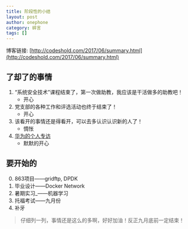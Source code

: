 ```yaml
---
title: 阶段性的小结
layout: post
author: onephone
category: 碎言
tags: []
---
```

博客链接: [http://codeshold.com/2017/06/summary.html](http://codeshold.com/2017/06/summary.html)


## 了却了的事情
1. “系统安全技术”课程结束了，第一次做助教，我应该是干活做多的助教吧！
    - 开心
2. 党支部的各种工作和评选活动也终于结束了！
    - 开心
3. 该看开的事情还是得看开，可以去多认识认识新的人了！
    - 惆怅
4. [华为的个人专访](https://mp.weixin.qq.com/s?__biz=MzIwNzUxMjM2Ng==&mid=2247485408&idx=1&sn=55097cf058778b7ef1fb6f6b2ff46a32&chksm=971071a1a067f8b74d9d155ee6fc14e7d1e3079dcbb979053f1c4498a42e8ea21864c7a7dca5&mpshare=1&scene=1&srcid=0616HXyJQA6GZ3uSRsxB6VKO&key=d366dccab315fdbf7badade352c056bf803e8b8e0b2c77f7aa0d6a9966300f70c2fd4e565cebbb56de4d01ebc6eff0d325e8f2a802c296e0347aea668e428ec491a737a30d20f20fa12325d80e4f2236&ascene=0&uin=MTY1NzAwMTQ4MQ%3D%3D&devicetype=iMac+MacBookPro12%2C1+OSX+OSX+10.11.6+build(15G1510)&version=12020610&nettype=WIFI&fontScale=100&pass_ticket=1IC%2F%2F6UVheZDvfKz95n8y%2FHqL8PgLl3e149L0kQx7esuxlod1AiKVUgo%2FVR%2BGXW8)
    - 默默的开心

## 要开始的
0. 863项目——gridftp, DPDK
1. 毕业设计——Docker Network
2. 暑期实习_——机器学习
3. 托福考试——九月份
4. 补牙

> 仔细列一列，事情还是这么的多啊，好好加油！反正九月底前一定结束！

